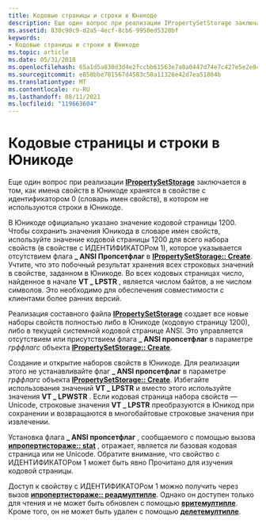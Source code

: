 ```yaml
---
title: Кодовые страницы и строки в Юникоде
description: Еще один вопрос при реализации IPropertySetStorage заключается в том, как имена свойств в Юникоде хранятся в свойстве с ИДЕНТИФИКАТОРом 0 (словарь имен свойств), в котором не используются строки в Юникоде.
ms.assetid: 830c90c9-d2a5-4ecf-8cb6-9950ed5320bf
keywords:
- Кодовые страницы и строки в Юникоде
ms.topic: article
ms.date: 05/31/2018
ms.openlocfilehash: 65a1d5a830d3d4e2fccbb61563e7a8a0447d74e7c427e5e2e0434e7194a2ad3e
ms.sourcegitcommit: e858bbe701567d4583c50a11326e42d7ea51804b
ms.translationtype: MT
ms.contentlocale: ru-RU
ms.lasthandoff: 08/11/2021
ms.locfileid: "119663604"
---
```

# <a name="code-pages-and-unicode-strings"></a>Кодовые страницы и строки в Юникоде

Еще один вопрос при реализации [**IPropertySetStorage**](/windows/desktop/api/Propidl/nn-propidl-ipropertysetstorage) заключается в том, как имена свойств в Юникоде хранятся в свойстве с идентификатором 0 (словарь имен свойств), в котором не используются строки в Юникоде.

В Юникоде официально указано значение кодовой страницы 1200. Чтобы сохранить значения Юникода в словаре имен свойств, используйте значение кодовой страницы 1200 для всего набора свойств (в свойстве с ИДЕНТИФИКАТОРом 1), которое указывается отсутствием флага **\_ ANSI Пропсетфлаг** в [**IPropertySetStorage:: Create**](/windows/desktop/api/Propidl/nf-propidl-ipropertysetstorage-create). Учтите, что это побочный результат хранения всех строковых значений в свойстве, заданном в Юникоде. Во всех кодовых страницах число, найденное в начале **VT \_ LPSTR** , является числом байтов, а не числом символов. Это необходимо для обеспечения совместимости с клиентами более ранних версий.

Реализация составного файла [**IPropertySetStorage**](/windows/desktop/api/Propidl/nn-propidl-ipropertysetstorage) создает все новые наборы свойств полностью либо в Юникоде (кодовую страницу 1200), либо в текущей системной кодовой странице ANSI. Это управляется отсутствием или присутствием флага **\_ ANSI пропсетфлаг** в параметре *грффлагс* объекта [**IPropertySetStorage:: Create**](/windows/desktop/api/Propidl/nf-propidl-ipropertysetstorage-create).

Создание и открытие наборов свойств в Юникоде. Для реализации этого не устанавливайте флаг **\_ ANSI пропсетфлаг** в параметре *грффлагс* объекта [**IPropertySetStorage:: Create**](/windows/desktop/api/Propidl/nf-propidl-ipropertysetstorage-create). Избегайте использования значений **VT \_ LPSTR** и вместо этого используйте значения **VT \_ LPWSTR** . Если кодовая страница набора свойств — Unicode, строковые значения **VT \_ LPSTR** преобразуются в Юникод при сохранении и возвращаются в многобайтовые строковые значения при извлечении.

Установка флага **\_ ANSI пропсетфлаг** , сообщаемого с помощью вызова [**ипропертистораже:: stat**](/windows/desktop/api/Propidl/nf-propidl-ipropertystorage-stat) , отражает, является ли базовая кодовая страница или не Unicode. Обратите внимание, что свойство с ИДЕНТИФИКАТОРом 1 может быть явно Прочитано для изучения кодовой страницы.

Доступ к свойству с ИДЕНТИФИКАТОРом 1 можно получить через вызов [**ипропертистораже:: реадмултипле**](/windows/desktop/api/Propidl/nf-propidl-ipropertystorage-readmultiple). Однако он доступен только для чтения и не может быть обновлен с помощью [**вритемултипле**](/windows/desktop/api/Propidl/nf-propidl-ipropertystorage-writemultiple). Кроме того, он не может быть удален с помощью [**делетемултипле**](/windows/desktop/api/Propidl/nf-propidl-ipropertystorage-deletemultiple).

 

 




